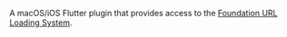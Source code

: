 A macOS/iOS Flutter plugin that provides access to the
[Foundation URL Loading System](https://developer.apple.com/documentation/foundation/url_loading_system).
